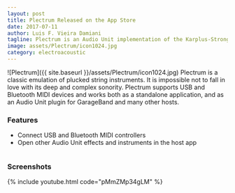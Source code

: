 ```yaml
---
layout: post
title: Plectrum Released on the App Store
date: 2017-07-11
author: Luis F. Vieira Damiani
tagline: Plectrum is an Audio Unit implementation of the Karplus-Strong algorithm. It runs on iOS devices and is designed to be very lightweight.
image: assets/Plectrum/icon1024.jpg
category: electroacoustic
---
```


<span class="image right">![Plectrum]({{ site.baseurl }}/assets/Plectrum/icon1024.jpg)</span>
Plectrum is a classic emulation of plucked string instruments. It is impossible not to fall in love with its deep and complex sonority. Plectrum supports USB and Bluetooth MIDI devices and works both as a standalone application, and as an Audio Unit plugin for GarageBand and many other hosts.

### Features

- Connect USB and Bluetooth MIDI controllers
- Open other Audio Unit effects and instruments in the host app

<a href="https://itunes.apple.com/us/app/plectrum/id1254465919" class="image"><img src="{{ site.baseurl }}/assets/Images/App-Store-135x40.svg" alt="" /></a>

### Screenshots

<div class="box alt">
	<div class="row uniform">
		<div class="6u"><span class="image fit"><img src="{{ site.baseurl }}/assets/Plectrum/plectrum1.png" alt="" /></span></div>
		<div class="6u"><span class="image fit"><img src="{{ site.baseurl }}/assets/Plectrum/plectrum2.png" alt="" /></span></div>
		<div class="6u"><span class="image fit"><img src="{{ site.baseurl }}/assets/Plectrum/plectrum3.png" alt="" /></span></div>
		<div class="6u"><span class="image fit"><img src="{{ site.baseurl }}/assets/Plectrum/plectrum4.png" alt="" /></span></div>
		<div class="6u"><span class="image fit"><img src="{{ site.baseurl }}/assets/Plectrum/plectrum5.png" alt="" /></span></div>
		<div class="6u"><span class="image fit">{% include youtube.html code="pMmZMp34gLM" %}</span></div>
</div>
